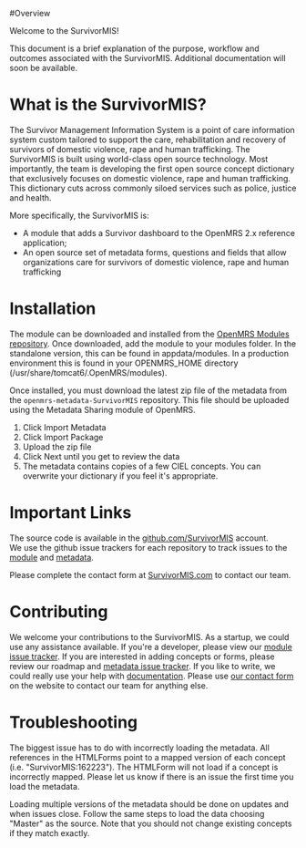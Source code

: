 #Overview  

Welcome to the SurvivorMIS!

This document is a brief explanation of the purpose, workflow and outcomes associated with the SurvivorMIS. Additional documentation will soon be available.

What is the SurvivorMIS?
========================

The Survivor Management Information System is a point of care information system custom tailored to support the care, rehabilitation and recovery of survivors of domestic violence, rape and human trafficking. The SurvivorMIS is built using world-class open source technology. Most importantly, the team is developing the first open source concept dictionary that exclusively focuses on domestic violence, rape and human trafficking. This dictionary cuts across commonly siloed services such as police, justice and health.

More specifically, the SurvivorMIS is:  
- A module that adds a Survivor dashboard to the OpenMRS 2.x reference application;  
- An open source set of metadata forms, questions and fields that allow organizations care for survivors of domestic violence, rape and human trafficking  

Installation
============
The module can be downloaded and installed from the [OpenMRS Modules repository](https://modules.openmrs.org/#/show/198/). Once downloaded, add the module to your modules folder. In the standalone version, this can be found in appdata/modules. In a production environment this is found in your OPENMRS_HOME directory (/usr/share/tomcat6/.OpenMRS/modules).

Once installed, you must download the latest zip file of the metadata from the `openmrs-metadata-SurvivorMIS` repository. This file should be uploaded using the Metadata Sharing module of OpenMRS.  
1) Click Import Metadata  
2) Click Import Package  
3) Upload the zip file  
4) Click Next until you get to review the data  
5) The metadata contains copies of a few CIEL concepts. You can overwrite your dictionary if you feel it's appropriate.   

Important Links
===============
The source code is available in the [github.com/SurvivorMIS](https://github.com/SurvivorMIS/) account.  
We use the github issue trackers for each repository to track issues to the [module](https://github.com/SurvivorMIS/openmrs-module-SurvivorMIS/issues) and [metadata](https://github.com/SurvivorMIS/openmrs-metadata-SurvivorMIS/issues).  

Please complete the contact form at [SurvivorMIS.com](http://suriviormis.com) to contact our team.  

Contributing
============
We welcome your contributions to the SurvivorMIS. As a startup, we could use any assistance available. If you're a developer, please view our [module issue tracker](https://github.com/SurvivorMIS/openmrs-module-SurvivorMIS/issues). If you are interested in adding concepts or forms, please review our roadmap and [metadata issue tracker](https://github.com/SurvivorMIS/openmrs-metadata-SurvivorMIS/issues). If you like to write, we could really use your help with [documentation](http://docs.survivormis.com). Please use [our contact form](http://suriviormis.com) on the website to contact our team for anything else.

Troubleshooting
===============
The biggest issue has to do with incorrectly loading the metadata. All references in the HTMLForms point to a mapped version of each concept (i.e. "SurvivorMIS:162223"). The HTMLForm will not load if a concept is incorrectly mapped. Please let us know if there is an issue the first time you load the metadata.  

Loading multiple versions of the metadata should be done on updates and when issues close. Follow the same steps to load the data choosing "Master" as the source. Note that you should not change existing concepts if they match exactly.
